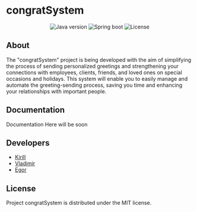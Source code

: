 # congratSystem

<p align="center">
   <img src="https://img.shields.io/badge/java-17.0.9-green" alt="Java version">
   <img src="https://img.shields.io/badge/spring%20boot-3.1.5-blue" alt="Spring boot">
   <img src="https://img.shields.io/badge/Licence-MIT-8A2BE2" alt="License">
</p>

## About

The "congratSystem" project is being developed with the aim of simplifying the process of sending personalized greetings and strengthening your connections with employees, clients, friends, and loved ones on special occasions and holidays. This system will enable you to easily manage and automate the greeting-sending process, saving you time and enhancing your relationships with important people.

## Documentation

Documentation Here will be soon


## Developers

- [Kirill](https://github.com/kiruxa193)
- [Vladimir](https://github.com/brzydki)
- [Egor]([https://github.com/brzydki](https://github.com/DragonFet))

## License
Project congratSystem is distributed under the MIT license.
